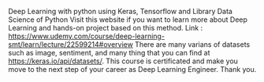 Deep Learning with python using Keras, Tensorflow and Library Data Science of Python
Visit this website if you want to learn more about Deep Learning and hands-on project based on this method. Link : https://www.udemy.com/course/deep-learning-smt/learn/lecture/22599214#overview
There are many varians of datasets such as image, sentiment, and many thing that you can find at https://keras.io/api/datasets/.
This course is certificated and make you move to the next step of your career as Deep Learning Engineer. Thank you.
